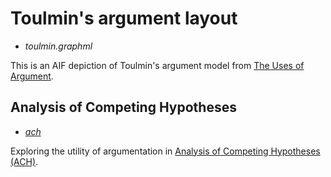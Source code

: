# Toulmin's argument layout

* _toulmin.graphml_

This is an AIF depiction of Toulmin's argument model from [The Uses of Argument](https://www.cambridge.org/core/books/uses-of-argument/26CF801BC12004587B66778297D5567C).

## Analysis of Competing Hypotheses

* [_ach_](/eleatics/argumentation/examples/ach)

Exploring the utility of argumentation in [Analysis of Competing Hypotheses (ACH)](https://en.wikipedia.org/wiki/Analysis_of_competing_hypotheses).
